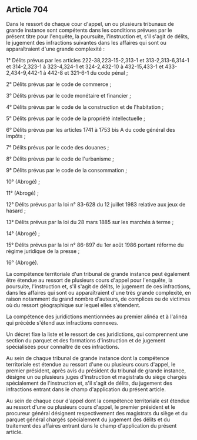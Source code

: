 Article 704
----
Dans le ressort de chaque cour d'appel, un ou plusieurs tribunaux de grande
instance sont compétents dans les conditions prévues par le présent titre pour
l'enquête, la poursuite, l'instruction et, s'il s'agit de délits, le jugement
des infractions suivantes dans les affaires qui sont ou apparaîtraient d'une
grande complexité :

1° Délits prévus par les articles 222-38,223-15-2,313-1 et 313-2,313-6,314-1 et
314-2,323-1 à 323-4,324-1 et 324-2,432-10 à 432-15,433-1 et 433-2,434-9,442-1 à
442-8 et 321-6-1 du code pénal ;

2° Délits prévus par le code de commerce ;

3° Délits prévus par le code monétaire et financier ;

4° Délits prévus par le code de la construction et de l'habitation ;

5° Délits prévus par le code de la propriété intellectuelle ;

6° Délits prévus par les articles 1741 à 1753 bis A du code général des impôts ;

7° Délits prévus par le code des douanes ;

8° Délits prévus par le code de l'urbanisme ;

9° Délits prévus par le code de la consommation ;

10° (Abrogé) ;

11° (Abrogé) ;

12° Délits prévus par la loi n° 83-628 du 12 juillet 1983 relative aux jeux de
hasard ;

13° Délits prévus par la loi du 28 mars 1885 sur les marchés à terme ;

14° (Abrogé) ;

15° Délits prévus par la loi n° 86-897 du 1er août 1986 portant réforme du
régime juridique de la presse ;

16° (Abrogé).

La compétence territoriale d'un tribunal de grande instance peut également être
étendue au ressort de plusieurs cours d'appel pour l'enquête, la poursuite,
l'instruction et, s'il s'agit de délits, le jugement de ces infractions, dans
les affaires qui sont ou apparaîtraient d'une très grande complexité, en raison
notamment du grand nombre d'auteurs, de complices ou de victimes où du ressort
géographique sur lequel elles s'étendent.

La compétence des juridictions mentionnées au premier alinéa et à l'alinéa qui
précède s'étend aux infractions connexes.

Un décret fixe la liste et le ressort de ces juridictions, qui comprennent une
section du parquet et des formations d'instruction et de jugement spécialisées
pour connaître de ces infractions.

Au sein de chaque tribunal de grande instance dont la compétence territoriale
est étendue au ressort d'une ou plusieurs cours d'appel, le premier président,
après avis du président du tribunal de grande instance, désigne un ou plusieurs
juges d'instruction et magistrats du siège chargés spécialement de l'instruction
et, s'il s'agit de délits, du jugement des infractions entrant dans le champ
d'application du présent article.

Au sein de chaque cour d'appel dont la compétence territoriale est étendue au
ressort d'une ou plusieurs cours d'appel, le premier président et le procureur
général désignent respectivement des magistrats du siège et du parquet général
chargés spécialement du jugement des délits et du traitement des affaires
entrant dans le champ d'application du présent article.
